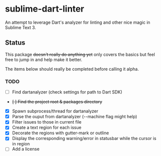 sublime-dart-linter
===================

An attempt to leverage Dart's analyzer for linting and other nice magic in Sublime Text 3.

## Status

This package ~~doesn't really do anything yet~~ only covers the basics but feel free to jump in and help make it better. 

The items below should really be completed before calling it alpha.

### TODO

- [ ] Find dartanalyzer (check settings for path to Dart SDK)
- ~~[ ] Find the project root & packages directory~~
- [x] Spawn subprocess/thread for dartanalyzer
- [x] Parse the ouput from dartanalyzer (--machine flag might help)
- [x] Filter issues to those in current file
- [x] Create a text region for each issue
- [x] Decorate the regions with gutter-mark or outline
- [x] Display the corresponding warning/error in statusbar while the cursor is in region
- [ ] Add a license
